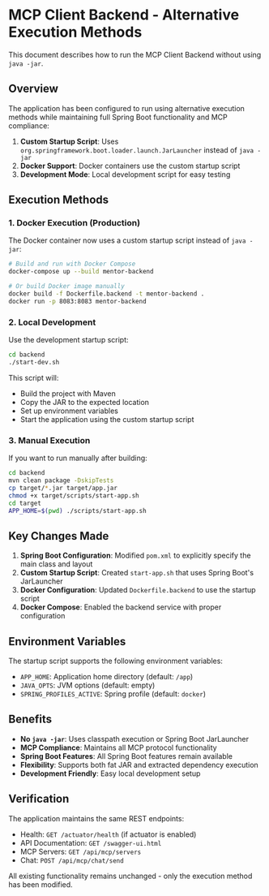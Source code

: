 # MCP Client Backend - Alternative Execution Methods

This document describes how to run the MCP Client Backend without using `java -jar`.

## Overview

The application has been configured to run using alternative execution methods while maintaining full Spring Boot functionality and MCP compliance:

1. **Custom Startup Script**: Uses `org.springframework.boot.loader.launch.JarLauncher` instead of `java -jar`
2. **Docker Support**: Docker containers use the custom startup script 
3. **Development Mode**: Local development script for easy testing

## Execution Methods

### 1. Docker Execution (Production)

The Docker container now uses a custom startup script instead of `java -jar`:

```bash
# Build and run with Docker Compose
docker-compose up --build mentor-backend

# Or build Docker image manually
docker build -f Dockerfile.backend -t mentor-backend .
docker run -p 8083:8083 mentor-backend
```

### 2. Local Development

Use the development startup script:

```bash
cd backend
./start-dev.sh
```

This script will:
- Build the project with Maven
- Copy the JAR to the expected location
- Set up environment variables
- Start the application using the custom startup script

### 3. Manual Execution

If you want to run manually after building:

```bash
cd backend
mvn clean package -DskipTests
cp target/*.jar target/app.jar
chmod +x target/scripts/start-app.sh
cd target
APP_HOME=$(pwd) ./scripts/start-app.sh
```

## Key Changes Made

1. **Spring Boot Configuration**: Modified `pom.xml` to explicitly specify the main class and layout
2. **Custom Startup Script**: Created `start-app.sh` that uses Spring Boot's JarLauncher
3. **Docker Configuration**: Updated `Dockerfile.backend` to use the startup script
4. **Docker Compose**: Enabled the backend service with proper configuration

## Environment Variables

The startup script supports the following environment variables:

- `APP_HOME`: Application home directory (default: `/app`)
- `JAVA_OPTS`: JVM options (default: empty)
- `SPRING_PROFILES_ACTIVE`: Spring profile (default: `docker`)

## Benefits

- **No `java -jar`**: Uses classpath execution or Spring Boot JarLauncher
- **MCP Compliance**: Maintains all MCP protocol functionality
- **Spring Boot Features**: All Spring Boot features remain available
- **Flexibility**: Supports both fat JAR and extracted dependency execution
- **Development Friendly**: Easy local development setup

## Verification

The application maintains the same REST endpoints:

- Health: `GET /actuator/health` (if actuator is enabled)
- API Documentation: `GET /swagger-ui.html`
- MCP Servers: `GET /api/mcp/servers`
- Chat: `POST /api/mcp/chat/send`

All existing functionality remains unchanged - only the execution method has been modified.